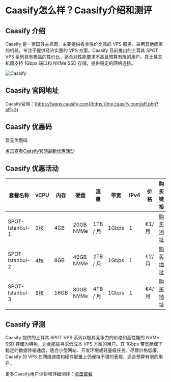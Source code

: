 # Caasify怎么样？Caasify介绍和测评

## Caasify 介绍
Caasify 是一家国外主机商，主要提供各类性价比高的 VPS 服务，采用其他商家的机器，专注于提供经济实惠的 VPS 方案。Caasify 目前推出的土耳其 SPOT VPS 系列具有极高的性价比，适合对性能要求不高且预算有限的用户。其土耳其机房支持 1Gbps 端口和 NVMe SSD 存储，提供稳定的网络连接。

![Caasify](https://github.com/user-attachments/assets/d7844dac-8fb5-4212-851d-94e6b9fec1b2)

## Caasify 官网地址
Caasify官网：[https://www.caasify.com](https://my.caasify.com/aff.php?aff=3)

## Caasify 优惠码
暂无优惠码  

[点击查看Caasify官网最新优惠活动](https://my.caasify.com/aff.php?aff=3)

## Caasify 优惠活动

| 套餐名称              | vCPU  | 内存  | 硬盘         | 流量            | 带宽      | IPv4 | 价格         | 购买链接 |
|-----------------------|-------|-------|--------------|-----------------|-----------|------|--------------|---------------------------------------------------------------------------------------------------------------------|
| SPOT-Istanbul-1        | 2核   | 4GB   | 20GB NVMe    | 1TB / 月         | 1Gbps     | 1    | €1/月        | [购买地址](https://my.caasify.com/aff.php?aff=3) |
| SPOT-Istanbul-2        | 4核   | 8GB   | 40GB NVMe    | 2TB / 月         | 1Gbps     | 1    | €2/月        | [购买地址](https://my.caasify.com/aff.php?aff=3) |
| SPOT-Istanbul-3        | 8核   | 16GB  | 80GB NVMe    | 4TB / 月         | 1Gbps     | 1    | €4/月        | [购买地址](https://my.caasify.com/aff.php?aff=3) |

## Caasify 评测
Caasify 提供的土耳其 SPOT VPS 系列以极具竞争力的价格和高性能的 NVMe SSD 存储为特色，适合那些寻求低成本 VPS 方案的用户。其 1Gbps 带宽确保了稳定的数据传输速度，适合小型网站、开发环境或轻量级任务。尽管价格低廉，Caasify 的 VPS 在网络速度和硬件配置上仍保持不错的表现，适合预算有限的用户。

更多Caasify用户评价和详细测评：[点击查看](https://my.caasify.com/aff.php?aff=3)

